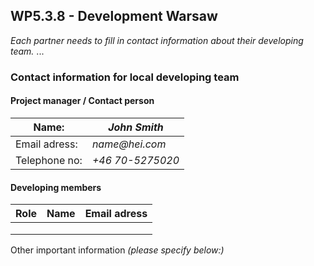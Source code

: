 ## WP5.3.8 - Development Warsaw

*Each partner needs to fill in contact information about their developing team.*
...

### Contact information for local developing team

#### Project manager / Contact person
| Name:         |  _John Smith_     | 
| ------------- | ----------------- |
| Email adress: |  _name@hei.com_   |
| Telephone no: |  _+46 70-5275020_ |

#### Developing members
|     Role       |      Name         |              Email adress                 |
| -------------  | ----------------- | ----------------------------------------- |
|                |                   |                                           |
|                |                   |                                           |
|                |                   |                                           |             

Other important information _(please specify below:)_ 
